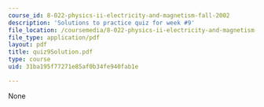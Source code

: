 ```yaml
---
course_id: 8-022-physics-ii-electricity-and-magnetism-fall-2002
description: 'Solutions to practice quiz for week #9'
file_location: /coursemedia/8-022-physics-ii-electricity-and-magnetism-fall-2002/31ba195f77271e85af0b34fe940fab1e_quiz9Solution.pdf
file_type: application/pdf
layout: pdf
title: quiz9Solution.pdf
type: course
uid: 31ba195f77271e85af0b34fe940fab1e

---
```

None